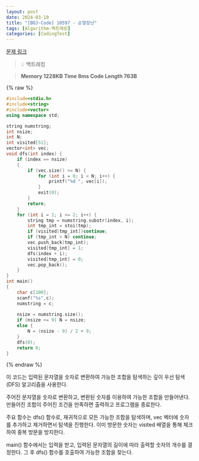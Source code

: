 ```yaml
---
layout: post
date: 2024-03-10
title: "[BOJ-Code] 10597 - 순열장난"
tags: [Algorithm-백트래킹]
categories: [CodingTest]
---
```


[문제 링크](https://www.acmicpc.net/problem/10597)


> 💡 백트래킹


> **Memory   1228KB                                   Time   8ms                                Code Length   763B**



{% raw %}
```c++
#include<stdio.h>
#include<string>
#include<vector>
using namespace std;

string numstring;
int nsize;
int N;
int visited[51];
vector<int> vec;
void dfs(int index) {
	if (index == nsize)
	{
		if (vec.size() >= N) {
			for (int i = 0; i < N; i++) {
				printf("%d ", vec[i]);
			}
			exit(0);
		}
		return;
	}
	for (int i = 1; i <= 2; i++) {
		string tmp = numstring.substr(index, i);
		int tmp_int = stoi(tmp);
		if (visited[tmp_int])continue;
		if (tmp_int > N) continue;
		vec.push_back(tmp_int);
		visited[tmp_int] = 1;
		dfs(index + i);
		visited[tmp_int] = 0;
		vec.pop_back();
	}
}
int main()
{
	char c[100];
	scanf("%s",c);
	numstring = c;
	
	nsize = numstring.size();
	if (nsize <= 9) N = nsize;
	else {
		N = (nsize - 9) / 2 + 9;
	}
	dfs(0);
	return 0;
}
```
{% endraw %}



이 코드는 입력된 문자열을 숫자로 변환하여 가능한 조합을 탐색하는 깊이 우선 탐색(DFS) 알고리즘을 사용한다.

주어진 문자열을 숫자로 변환하고, 변환된 숫자를 이용하여 가능한 조합을 만들어낸다. 만들어진 조합이 주어진 조건을 만족하면 출력하고 프로그램을 종료한다.

주요 함수는 dfs() 함수로, 재귀적으로 모든 가능한 조합을 탐색하며, vec 벡터에 숫자를 추가하고 제거하면서 탐색을 진행한다. 이미 방문한 숫자는 visited 배열을 통해 체크하여 중복 방문을 방지한다.

main() 함수에서는 입력을 받고, 입력된 문자열의 길이에 따라 출력할 숫자의 개수를 결정한다. 그 후 dfs() 함수를 호출하여 가능한 조합을 찾는다.

